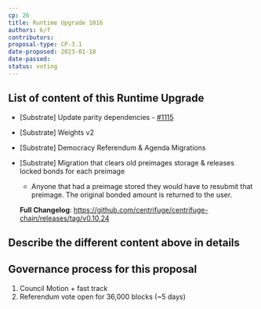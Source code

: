 ```yaml
---
cp: 26
title: Runtime Upgrade 1016
authors: k/f
contributors: 
proposal-type: CP-3.1
date-proposed: 2023-01-18
date-passed: 
status: voting
---
```


## List of content of this Runtime Upgrade

* [Substrate] Update parity dependencies - [#1115](https://github.com/centrifuge/centrifuge-chain/pull/1115)
* [Substrate] Weights v2
* [Substrate] Democracy Referendum & Agenda Migrations
* [Substrate] Migration that clears old preimages storage & releases locked bonds for each preimage
  - Anyone that had a preimage stored they would have to resubmit that preimage. The original bonded amount is returned to the user.
  
  **Full Changelog**: https://github.com/centrifuge/centrifuge-chain/releases/tag/v0.10.24

## Describe the different content above in details

## Governance process for this proposal
1. Council Motion + fast track
2. Referendum vote open for 36,000 blocks (~5 days)
